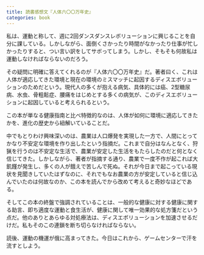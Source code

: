 ```yaml
---
title: 読書感想文『人体六〇〇万年史』
categories: book
---
```


私は、運動と称して、週に2回ダンスダンスレボリューションに興じることを自分に課している。しかしながら、面倒くさかったり時間がなかったり仕事が忙しかったりすると、つい言い訳をしてサボってしまう。しかし、そもそも何故私は運動しなければならないのだろう。

その疑問に明確に答えてくれるのが『人体六〇〇万年史』だ。著者曰く、これは人体が適応してきた環境と現在の環境のミスマッチに起因するディスエボリューションのためだという。現代人の多くが抱える病気、具体的には癌、2型糖尿病、水虫、骨粗鬆症、腰痛をはじめとする多くの病気が、このディスエボリューションに起因していると考えられるという。

この本が単なる健康指南と比べ特徴的なのは、人体が如何に環境に適応してきたかを、進化の歴史から紐解いていることだ。

中でもとりわけ興味深いのは、農業は人口爆発を実現した一方で、人間にとってかなり不安定な環境を作り出したという指摘だ。これまで自分はなんとなく、狩猟を行うのは不安定な生活で、農業が安定した生活をもたらしたのだと何となく信じてきた。しかしながら、著者が指摘する通り、農業で一度不作が起これば大飢饉が発生し、多くの人が餓えで苦しんで死ぬ。それが今日まで起こっている現状を見聞きしていたはずなのに、それでもなお農業の方が安定していると信じ込んでいたのは何故なのか、この本を読んでから改めて考えると奇妙なほどである。

そしてこの本の終盤で強調されていることは、一般的な健康に対する健康に関する助言、即ち適度な運動と食生活が、健康に関して唯一効果的な処方箋だという点だ。他のありとあらゆる対処療法は、ディスエボリューションを加速させるだけだ。私もそのこの連鎖を断ち切らなければならない。

読後、運動の機運が俄に高まってきた。今日はこれから、ゲームセンターで汗を流すとしよう。
